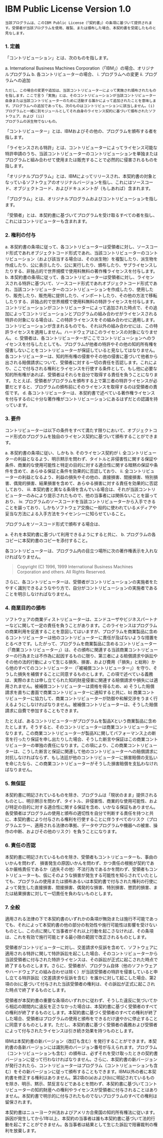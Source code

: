 IBM Public License Version 1.0
==============================

`当該プログラムは、このIBM Public License（「契約書」）の条項に基づいて提供されます。受領者が当該プログラムを使用、複製、または頒布した場合、本契約書を受諾したものと見なします。                         `

### 1. 定義

「コントリビューション」とは、次のものを指します。

a.  International Business Machines
    Corporation（「IBM」）の場合、オリジナルプログラム
b.  各コントリビューターの場合、
    i.  プログラムへの変更
    ii. プログラムへの追加

    ただし、この場合の変更や追加は、当該コントリビューターによって実施され頒布されたものを指します。ここで言う「実施」とは、そのコントリビューションが当該コントリビューター自身または当該コントリビューターのために活動する誰かによって追加されたことを意味します。プログラムへの追加であっても、次のものはコントリビューションに該当しません。(i)
    プログラムと一緒に別モジュールとしてそれ自身のライセンス契約に基づいて頒布されたソフトウェア、および (ii)
    プログラムの派生物でないもの。

「コントリビューター」とは、IBMおよびその他の、プログラムを頒布する者を指します。

「ライセンスされる特許」とは、コントリビューターによってライセンス可能な特許申請のうち、当該コントリビューターのコントリビューションを単独またはプログラムと組み合わせて使用または販売することで必然的に侵害されるものを指します。

「オリジナルプログラム」とは、IBMによってリリースされ、本契約書の対象となっているソフトウェアのオリジナルバージョンを指し、これにはソースコード、オブジェクトコード、およびドキュメントが（もしあれば）含まれます。

「プログラム」とは、オリジナルプログラムおよびコントリビューションを指します。

「受領者」とは、本契約書に基づいてプログラムを受け取るすべての者を指し、これにはコントリビューターも含まれます。

### 2. 権利の付与

a.  本契約書の条項に従って、各コントリビューターは受領者に対し、ソースコード形式であれオブジェクトコード形式であれ、当該コントリビューターのコントリビューション（および該当する場合は、その派生物）を複製したり、派生物を作成したり、公に表示したり、公に実行したり、頒布したり、サブライセンスしたりする、非独占的で世界規模で使用料無料の著作権ライセンスを付与します。
b.  本契約書の条項に従って、各コントリビューターは受領者に対し、ライセンスされる特許に基づいて、ソースコード形式であれオブジェクトコード形式であれ、当該コントリビューターのコントリビューションを作成したり、使用したり、販売したり、販売用に提供したり、インポートしたり、その他の方法で移転したりする、非独占的で世界規模で使用料無料の特許ライセンスを付与します。コントリビューションがコントリビューターによって追加された時点で、その追加によってコントリビューションとプログラムの組み合わせがライセンスされる特許の対象になる場合は、この特許ライセンスをその組み合わせに適用します。コントリビューションが含まれるものでも、それ以外の組み合わせには、この特許ライセンスを適用しません。ハードウェアはこのライセンスの対象になりません。
c.  受領者は、各コントリビューターがここでコントリビューションへのライセンスを付与したとしても、プログラムが他者の特許やその他の知的所有権を侵害しないことをコントリビューターが保証していると見なしてはなりません。各コントリビューターは、知的所有権の侵害やその他の侵害に基づいて他者から出される賠償請求について、受領者に対する一切の責任を否認します。これにより、ここで付与される権利とライセンスを行使する条件として、もし他に必要な知的所有権があれば、受領者はそれらを自分で取得する責任を負うことになります。たとえば、受領者がプログラムを頒布する上で第三者の特許ライセンスが必要だとすると、プログラムの頒布前にそのライセンスを取得するのは受領者の責任です。
d.  各コントリビューターは、本契約書で述べている著作権ライセンスを付与するのに十分な著作権がコントリビューションにあるはずだとの認識を持っています。

### 3. 要件

コントリビューターは以下の条件をすべて満たす限りにおいて、オブジェクトコード形式のプログラムを独自のライセンス契約に基づいて頒布することができます。

a.  本契約書の条項に従い、しかも
b.  そのライセンス契約が
    i.  全コントリビューターの利益となるよう、明示黙示を問わず、タイトルと非侵害性に関する保証や条件、商業的な使用可能性と特定の目的に対する適合性に関する暗黙の保証や条件を含めて、あらゆる保証と条件を効果的に否認しており、
    ii. 全コントリビューターの利益となるよう、利益の損失やその他の、直接損害、間接損害、特別損害、偶発的損害、結果損害を含めて、あらゆる損害に対する責任を効果的に否認しており、
    iii. 本契約書と異なる条項を含んでいる場合は、それが当該コントリビューターのみにより提示されたもので、他の当事者には関係ないことを謳っており、
    iv. プログラムのソースコードを当該コントリビューターから入手できることを謳っており、しかもソフトウェア交換に一般的に使われているメディアや妥当な方法による入手方法をライセンシーに知らせていること。

プログラムをソースコード形式で頒布する場合は、

a.  それを本契約書に基づいて利用できるようにすると共に、
b.  プログラムの各コピーに本契約書のコピーを添付すること。

各コントリビューターは、プログラム内の目立つ場所に次の著作権表示を入れなければなりません。

> Copyright (C) 1996, 1999 International Business Machines Corporation
> and others. All Rights Reserved.

さらに、各コントリビューターは、受領者がコントリビューションの実施者をたやすく識別できるようなやり方で、自分がコントリビューションの実施者であることを明示しなければなりません。

### 4. 商業目的の頒布

ソフトウェアの商業ディストリビューターは、エンドユーザやビジネスパートナーなどに関して一定の責任を負うことがあります。このライセンスはプログラムの商業利用を促進することを意図してはいますが、プログラムを商業製品に含めるコントリビューターは他のコントリビューターに責任が及ばないような措置をとるべきです。したがって、プログラムを商業製品に含めるコントリビューター（「商業コントリビューター」）は、その頒布に関連する当該商業コントリビューターの行為または不作為に起因するものに限り、第三者による賠償請求や訴訟やその他の法的行動によって生じる損失、損害、および費用（「損失」と総称）から他のすべてのコントリビューター（「被補償コントリビューター」）を守り、そうした損失を補償することに同意するものとします。この項で述べている義務は、実際のまたは申し立てられた知的財産侵害に関連する賠償請求や損失には適用されません。被補償コントリビューターは資格を得るため、a)
そうした賠償請求を直ちに書面で商業コントリビューターに通知すると共に、b)
商業コントリビューターに協力して、商業コントリビューターが防御や和解交渉をうまく行えるようにしなければなりません。被補償コントリビューターは、そうした賠償請求に自費で参加することもできます。

たとえば、あるコントリビューターがプログラムを製品Xという商業製品に含めたとします。そうすると、そのコントリビューターは商業コントリビューターになります。この商業コントリビューターが製品Xに関してパフォーマンス上の断言を行ったり保証を申し出たりした場合、そうした断言や保証はこの商業コントリビューターの単独の責任になります。この項により、この商業コントリビューターは、こうした断言と保証に関連して他のコントリビューターへの賠償請求に対抗しなければならず、もし法廷が他のコントリビューターに損害賠償の支払いを命じたなら、この商業コントリビューターがそうした損害賠償を支払わなければなりません。

### 5. 無保証

本契約書に明記されているものを除き、プログラムは「現状のまま」提供されるものとし、明示黙示を問わず、タイトル、非侵害性、商業的な使用可能性、および特定の目的に対する適合性に関する保証を含め、いかなる保証もありません。各受領者はプログラムの使用と頒布の適切性を自分で判断する責任を持つと共に、本契約書により付与される権利を行使することに伴うすべてのリスク（プログラムエラー、適用される法律の準拠、データやプログラムや機器への被害、操作の中断、およびその他のリスク）を負うことになります。

### 6. 責任の否認

本契約書に明記されているものを除き、受領者もコントリビューターも、事由のいかんを問わず、
損害発生の原因いかんを問わず、かつ責任の根拠が契約であるか厳格責任であるか（過失その他）不法行為であるかを問わず、受領者もコントリビューターも、仮にそのような損害が発生する可能性を知らされていたとしても、プログラムの使用または頒布あるいは本契約書で付与された権利の行使によって発生した直接損害、間接損害、偶発的な損害、特別損害、懲罰的損害、または結果損害に対して一切責任を負わないものとします。

### 7. 全般

適用される法律の下で本契約書のいずれかの条項が無効または施行不可能であっても、それによって本契約書の他の部分の有効性や施行可能性は影響を受けないものとし、この点に関して当事者がそれ以上行動を起こさなければ、その条項は、これを有効で施行可能とする最小限の範囲で改正されるものとします。

受領者がコントリビューターに対し、交差請求や反訴を含めて、ソフトウェアに適用される特許に関して特許訴訟を起こした場合、そのコントリビューターから当該受領者に付与された特許ライセンスは、その訴訟が正式に起こされた時点で終了するものとします。さらに、受領者が、プログラム自体（他のソフトウェアやハードウェアとの組み合わせは除く）が当該受領者の特許を侵害していると申し立てる特許訴訟（交差請求や反訴を含む）を誰かに対して起こした場合、第2項の(b)に基づいて付与された当該受領者の権利は、その訴訟が正式に起こされた時点で終了するものとします。

受領者が本契約書の重要な条項のいずれかに従わず、そうした違反に気づいてから相応の期間内に違反を正さなかった場合は、本契約書に基づく受領者のすべての権利が終了するものとします。本契約書に基づく受領者のすべての権利が終了した場合、受領者はプログラムの使用と頒布をできるだけ速やかに停止することに同意するものとします。ただし、本契約書に基づく受領者の義務および受領者によって付与されたライセンスは引き続き効果を持つものとします。

IBMは本契約書の新バージョン（改訂も含む）を発行することができます。本契約書の各新バージョンには識別用のバージョン番号が与えられます。プログラム（コントリビューションも含む）の頒布は、必ずそれを受け取ったときの契約書バージョンに従って行わなければなりません。さらに、本契約書の新バージョンが発行されたら、コントリビューターはプログラム（コントリビューションも含む）をその新バージョンに従って頒布することもできます。IBM以外の者に本契約書を修正する権利はありません。第2項の(a)および(b)に明記されているものを除き、明示、黙示、禁反言などであるとを問わず、本契約書に基づいてコントリビューターの知的財産への権利やライセンスが受領者に付与されることはありません。本契約書で明示的に付与されたものでないプログラムのすべての権利は留保されます。

本契約書はニューヨーク州法およびアメリカ合衆国の知的所有権法に従います。訴因が発生してから1年以上、本契約の当事者は誰も本契約書に基づいて法的行動を起こすことができません。各当事者は結果として生じた訴訟で陪審裁判の権利を放棄します。
